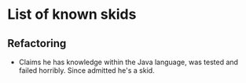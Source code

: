 # List of known skids

## Refactoring
- Claims he has knowledge within the Java language, was tested and failed horribly. Since admitted he's a skid.